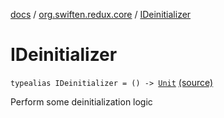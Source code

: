 [docs](../index.md) / [org.swiften.redux.core](index.md) / [IDeinitializer](./-i-deinitializer.md)

# IDeinitializer

`typealias IDeinitializer = () -> `[`Unit`](https://kotlinlang.org/api/latest/jvm/stdlib/kotlin/-unit/index.html) [(source)](https://github.com/protoman92/KotlinRedux/tree/master/common/common-core/src/main/kotlin/org/swiften/redux/core/Core.kt#L28)

Perform some deinitialization logic

